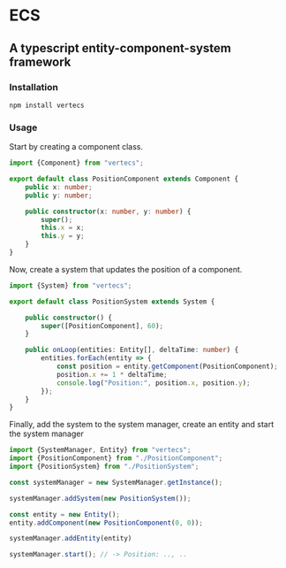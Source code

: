 # ECS

## A typescript entity-component-system framework

### Installation

    npm install vertecs

### Usage

Start by creating a component class.

```typescript
import {Component} from "vertecs";

export default class PositionComponent extends Component {
    public x: number;
    public y: number;

    public constructor(x: number, y: number) {
        super();
        this.x = x;
        this.y = y;
    }
}
```

Now, create a system that updates the position of a component.

```typescript
import {System} from "vertecs";

export default class PositionSystem extends System {

    public constructor() {
        super([PositionComponent], 60);
    }

    public onLoop(entities: Entity[], deltaTime: number) {
        entities.forEach(entity => {
            const position = entity.getComponent(PositionComponent);
            position.x += 1 * deltaTime;
            console.log("Position:", position.x, position.y);
        });
    }
}
```

Finally, add the system to the system manager, create an entity and start the system manager

```typescript
import {SystemManager, Entity} from "vertecs";
import {PositionComponent} from "./PositionComponent";
import {PositionSystem} from "./PositionSystem";

const systemManager = new SystemManager.getInstance();

systemManager.addSystem(new PositionSystem());

const entity = new Entity();
entity.addComponent(new PositionComponent(0, 0));

systemManager.addEntity(entity)

systemManager.start(); // -> Position: .., ..
```